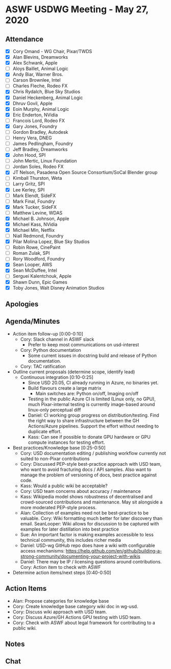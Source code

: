 # ASWF USDWG Meeting - May 27, 2020

## Attendance

* [x] Cory Omand - WG Chair, Pixar/TWDS
* [x] Alan Blevins, Dreamworks
* [x] Alex Schwank, Apple
* [ ] Aloys Baillet, Animal Logic
* [x] Andy Biar,  Warner Bros.
* [ ] Carson Brownlee, Intel
* [ ] Charles Fleche, Rodeo FX
* [x] Chris Rydalch, Blue Sky Studios
* [x] Daniel Heckenberg, Animal Logic
* [x] Dhruv Govil, Apple
* [x] Eoin Murphy, Animal Logic
* [x] Eric Enderton, NVidia
* [ ] Francois Lord, Rodeo FX
* [x] Gary Jones, Foundry
* [ ] Gordon Bradley, Autodesk
* [ ] Henry Vera, DNEG
* [ ] James Pedlingham, Foundry
* [ ] Jeff Bradley, Dreamworks
* [x] John Hood, SPI
* [ ] John Mertic, Linux Foundation
* [ ] Jordan Soles, Rodeo FX
* [x] JT Nelson, Pasadena Open Source Consortium/SoCal Blender group
* [ ] Kimball Thurston, Weta
* [ ] Larry Gritz, SPI
* [x] Lee Kerley, SPI
* [ ] Mark Elendt, SideFX
* [ ] Mark Final, Foundry
* [x] Mark Tucker, SideFX
* [ ] Matthew Levine, WDAS
* [x] Michael B. Johnson, Apple
* [x] Michael Kass, NVidia
* [x] Michael Min, Netflix
* [ ] Niall Redmond, Foundry
* [x] Pilar Molina Lopez, Blue Sky Studios
* [ ] Robin Rowe, CinePaint
* [ ] Roman Zulak, SPI
* [ ] Rory Woodford, Foundry
* [x] Sean Looper, AWS
* [x] Sean McDuffee, Intel
* [ ] Serguei Kalentchouk, Apple
* [x] Shawn Dunn, Epic Games
* [x] Toby Jones, Walt Disney Animation Studios

## Apologies

## Agenda/Minutes

* Action item follow-up [0:00-0:10]
    * Cory: Slack channel in ASWF slack
        * Prefer to keep most communications on usd-interest
    * Cory: Python documentation
        * Some current issues in docstring build and release of Python documentation.
    * Cory: TAC ratification
* Outline current proposals (determine scope, identify lead)
    * Continuous integration [0:10-0:25]
        * Since USD 20.05, CI already running in Azure, no binaries yet.
        * Build flavours create a large matrix
            * Main switches are: Python on/off, Imaging on/off
        * Testing in the public Azure CI is limited (Linux only, no GPU), much
          Pixar-internal testing is currently image-based around linux-only
          perceptual diff
        * Daniel: CI working group progress on distribution/testing. Find the
          right way to share infrastructure between the GH Actions/Azure
          pipelines. Support the effort without needing to duplicate effort.
        * Kass: Can see if possible to donate GPU hardware or GPU compute instances for testing effort.
* Best practices/Knowledge base [0:25-0:50]
    * Cory: USD documentation editing / publishing workflow currently not
      suited to non-Pixar contributions
    * Cory: Discussed PEP-style best-practice approach with USD team, who want
      to avoid fracturing docs / API samples. Also want to manage the problem
      of versioning of docs, best practice against code.
    * Kass: Would a public wiki be acceptable?
    * Cory: USD team concerns about accuracy / maintenance 
    * Kass: Wikipedia model shows robustness of decentralised and
      crowd-sourced contributions and maintenance.  May sit alongside a more
      moderated PEP-style process.
    * Alan: Collection of examples need not be best-practice to be valuable.
      Cory: Wiki formatting much better for later discovery than email.
      SeanLooper: Wiki allows for discussion to be captured with examples for
      later distillation into best practice
    * Sue: An important factor is making examples accessible to less technical
      community, this includes richer media
    * Daniel: USD-wg GitHub repo does have a wiki with configurable access
      mechanisms: https://help.github.com/en/github/building-a-strong-community/documenting-your-project-with-wikis
    * Daniel: There may be IP / licensing questions around contributions.
      Cory: Action item to check with ASWF
* Determine action items/next steps [0:40-0:50]
    
## Action Items
* Alan: Propose categories for knowledge base
* Cory: Create knowledge base category wiki doc in wg-usd.
* Cory: Discuss wiki approach with USD team.
* Cory: Discuss Azure/GH Actions GPU testing with USD team.
* Cory: Check with ASWF about legal framework for contributing to a public wiki.

## Notes

## Chat
